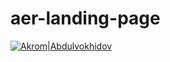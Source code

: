 # aer-landing-page
[![Akrom|Abdulvokhidov](https://cldup.com/dTxpPi9lDf.thumb.png)](https://nodesource.com/products/nsolid)
